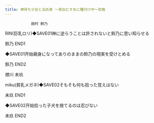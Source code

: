 ```yaml
---
title: 神待ち少女と泊め男 ～家出むすめに種付け中～攻略
---
```


                田村 鈴乃

RIN(巨乳ロリ)◆SAVE01神に逆らうことは許されないと鈴乃に思い知らせる

鈴乃 END1

◆SAVE01开始親身になってありのままの鈴乃の現実を受けとめる

鈴乃 END2

襟川 未玖

miku(貧乳メガネ)◆SAVE02そもそも何も拾った覚えはない

未玖 END1

◆SAVE02开始拾った子犬を捨てるのは忍びない

未玖 END2
              
